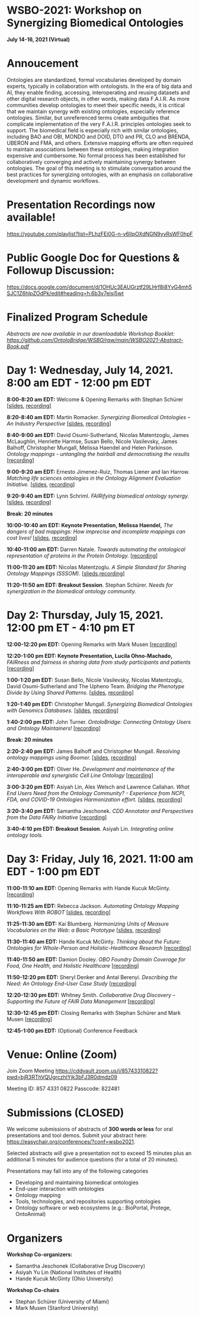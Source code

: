 # WSBO-2021: Workshop on Synergizing Biomedical Ontologies
**July 14-16, 2021 (Virtual)**

# Annoucement
Ontologies are standardized, formal vocabularies developed by domain experts, typically in collaboration with ontologists. In the era of big data and AI, they enable finding, accessing, interoperating and reusing datasets and other digital research objects, in other words, making data F.A.I.R. As more communities develop ontologies to meet their specific needs, it is critical that we maintain synergy with existing ontologies, especially reference ontologies. Similar, but unreferenced terms create ambiguities that complicate implementation of the very F.A.I.R. principles ontologies seek to support. The biomedical field is especially rich with similar ontologies, including BAO and OBI, MONDO and DOID, DTO and PR, CLO and BRENDA, UBERON and FMA, and others. Extensive mapping efforts are often required to maintain associations between these ontologies, making integration expensive and cumbersome. No formal process has been established for collaboratively converging and actively maintaining synergy between ontologies. The goal of this meeting is to stimulate conversation around the best practices for synergizing ontologies, with an emphasis on collaborative development and dynamic workflows. 


# Presentation Recordings now available!
https://youtube.com/playlist?list=PLhzFEi0G-n-v6IIpOXdNGN9yvRsWF0hpF

# Public Google Doc for Questions & Followup Discussion:
https://docs.google.com/document/d/1OHUc3EAUGrztf29LHrf8i8YvG4mh5SJC1Z6hlpZOdPk/edit#heading=h.6b3y7eisj5wt

# Finalized Program Schedule 
_Abstracts are now available in our downloadable Workshop Booklet: https://github.com/OntoloBridge/WSBO/raw/main/WSBO2021-Abstract-Book.pdf_


# **Day 1: Wednesday, July 14, 2021. 8:00 am EDT - 12:00 pm EDT**

**8:00-8:20 am EDT:** Welcome & Opening Remarks with Stephan Schürer [[slides](https://github.com/OntoloBridge/WSBO/blob/main/slides/0.Schurer-WSBO_Intro_Jul142021.pdf), [recording](https://youtu.be/U7U9CTQ6O9M)]

**8:20-8:40 am EDT:** Martin Romacker. _Synergizing Biomedical Ontologies – An Industry Perspective_ [[slides](https://github.com/OntoloBridge/WSBO/blob/main/slides/1.Romacker-WSBORomacker20210714.pdf), [recording](https://youtu.be/FHqUEChGjLg)]

**8:40-9:00 am EDT:** David Osumi-Sutherland, Nicolas Matentzoglu, James McLaughlin, Henriette Harmse, Susan Bello, Nicole Vasilevsky, James Balhoff, Christopher Mungall, Melissa Haendel and Helen Parkinson. _Ontology mappings - untangling the hairball and democratising the results_ [[recording](https://youtu.be/z4FJkQ3Douo)]

**9:00-9:20 am EDT:** Ernesto Jimenez-Ruiz, Thomas Liener and Ian Harrow. _Matching life sciences ontologies in the Ontology Alignment Evaluation Initiative._ [[slides](https://github.com/OntoloBridge/WSBO/blob/main/slides/3.JimenezRuiz-WSBO_2021_OAEI_ErnestoJR.pdf), [recording](https://youtu.be/iiLoQs03dY8)]

**9:20-9:40 am EDT:** Lynn Schriml. _FAIRifying biomedical ontology synergy._ [[slides](https://github.com/OntoloBridge/WSBO/blob/main/slides/4.Schriml-DO_WSBO_July_2021.pptx.pdf), [recording](https://youtu.be/zvhXuzEOnmk)]

**Break: 20 minutes**

**10:00-10:40 am EDT: Keynote Presentation, Melissa Haendel,** _The dangers of bad mappings: How imprecise and incomplete mappings can cost lives!_ [[slides](https://github.com/OntoloBridge/WSBO/blob/main/slides/WSBO_keynote_MelissaHaendel_7.14.2021.pdf), [recording](https://youtu.be/QM5aR0mDPWU)]

**10:40-11:00 am EDT:** Darren Natale. _Towards automating the ontological representation of proteins in the Protein Ontology._ [[recording](https://youtu.be/VslZYusY1GA)]

**11:00-11:20 am EDT:** Nicolas Matentzoglu. _A Simple Standard for Sharing Ontology Mappings (SSSOM)._ [[slieds](https://github.com/OntoloBridge/WSBO/blob/main/slides/8.NicoMatentzoglu_%20A%20Simple%20Standard%20for%20Sharing%20Ontology%20Mappings.pdf),[recording](https://youtu.be/lgVqFeSxYbg)]

**11:20-11:50 am EDT: Breakout Session**. Stephan Schürer. _Needs for synergization in the biomedical ontology community._ 


# **Day 2: Thursday, July 15, 2021. 12:00 pm ET - 4:10 pm ET**

**12:00-12:20 pm EDT:** Opening Remarks with Mark Musen [[recording](https://youtu.be/-tXDkeP7nmw)] 

**12:20-1:00 pm EDT: Keynote Presentation, Lucila Ohno-Machado,** _FAIRness and fairness in sharing data from study participants and patients_ [[recording](https://youtu.be/wFYVE5z5KDs)]

**1:00-1:20 pm EDT:** Susan Bello, Nicole Vasilevsky, Nicolas Matentzoglu, David Osumi-Sutherland and The Upheno Team. _Bridging the Phenotype Divide by Using Shared Patterns._ [[slides](https://github.com/OntoloBridge/WSBO/blob/main/slides/10.SusanBello_Bridging%20the%20Phenotype%20Divide%20by%20Using%20Shared%20Patterns.pptx.pdf), [recording](https://youtu.be/L9Vfoxy1_2I)]

**1:20-1:40 pm EDT:** Christopher Mungall. _Synergizing Biomedical Ontologies with Genomics Databases._ [[slides](https://github.com/OntoloBridge/WSBO/blob/main/slides/11.ChrisMungall_Synergizing%20Biomedical%20Ontologies%20with%20Genomics%20Databases_%20WSBO%202021.pdf), [recording](https://youtu.be/FyjhofnCr4g)]

**1:40-2:00 pm EDT:** John Turner. _OntoloBridge: Connecting Ontology Users and Ontology Maintainers!_ [[recording](https://youtu.be/aZcPm21VNNw)]

**Break: 20 minutes**

**2:20-2:40 pm EDT:** James Balhoff and Christopher Mungall. _Resolving ontology mappings using Boomer._ [[slides](https://github.com/OntoloBridge/WSBO/blob/main/slides/13.JamesBalhoff_Resolving%20ontology%20mappings%20using%20Boomer.pdf), [recording](https://youtu.be/_U2BCipCtFs)]

**2:40-3:00 pm EDT:** Oliver He. _Development and maintenance of the interoperable and synergistic Cell Line Ontology_ [[recording](https://youtu.be/-c_1l-DbB9w)]

**3:00-3:20 pm EDT:** Asiyah Lin, Alex Welsch and Lawrence Callahan. _What End Users Need from the Ontology Community? - Experience from NCPI, FDA, and COVID-19 Ontologies Harmonization effort._ [[slides](https://github.com/OntoloBridge/WSBO/blob/main/slides/15.AsiyahLin-What%20End%20Users%20Need%20from%20Ontology%20Community.pdf), [recording](https://youtu.be/vtO94LBLIwA)]

**3:20-3:40 pm EDT:** Samantha Jeschonek. _CDD Annotator and Perspectives from the Data FAIRy Initiative_ [[recording](https://youtu.be/Jmkfoqc3wkU)]

**3:40-4:10 pm EDT: Breakout Session**. Asiyah Lin. _Integrating online ontology tools._ 


# **Day 3: Friday, July 16, 2021. 11:00 am EDT - 1:00 pm EDT**

**11:00-11:10 am EDT:** Opening Remarks with Hande Kucuk McGinty. [[recording](https://youtu.be/BCZRQRnlAAM)]

**11:10-11:25 am EDT:** Rebecca Jackson. _Automating Ontology Mapping Workflows With ROBOT_ [[slides](https://github.com/OntoloBridge/WSBO/blob/main/slides/1.Jackson-wsbo_robot.pdf), [recording](https://youtu.be/ARh5y4Lffu4)]

**11:25-11:30 am EDT:** Kai Blumberg. _Harmonizing Units of Measure Vocabularies on the Web: a Basic Prototype_ [[slides](https://github.com/OntoloBridge/WSBO/blob/main/slides/18.KaiBlumberg-WSBO_units.pptx.pdf), [recording](https://youtu.be/Rk_VDBCTiRY)]

**11:30-11:40 am EDT:** Hande Kucuk McGinty. _Thinking about the Future: Ontologies for Whole-Person and Holistic-Healthcare Research_ [[recording](https://youtu.be/kHD0lwGZ9k0)]

**11:40-11:50 am EDT:** Damion Dooley. _OBO Foundry Domain Coverage for Food, One Health, and Holistic Healthcare_ [[recording](https://youtu.be/XgXOcaMtwZA)]

**11:50-12:20 pm EDT:** Sheryl Denker and Antal Berenyi. _Describing the Need: An Ontology End-User Case Study_ [[recording](https://youtu.be/nDeoTfbzUU0)]

**12:20-12:30 pm EDT:** Whitney Smith. _Collaborative Drug Discovery – Supporting the Future of FAIR Data Management_ [[recording](https://youtu.be/rnD34jvmt58)]

**12:30-12:45 pm EDT:** Closing Remarks with Stephan Schürer and Mark Musen [[recording](https://youtu.be/HAd0wZwarrI)]

**12:45-1:00 pm EDT:** (Optional) Conference Feedback


# Venue: Online (Zoom)
 
Join Zoom Meeting
https://cddvault.zoom.us/j/85743310822?pwd=bjR3RThVQUgrczhlYjk3bFJ3R0dmdz09

Meeting ID: 857 4331 0822
Passcode: 822481
 

# Submissions (CLOSED)
We welcome submissions of abstracts of **300 words or less** for oral presentations and tool demos.  Submit your abstract here: https://easychair.org/conferences/?conf=wsbo2021.  

Selected abstracts will give a presentation not to exceed 15 minutes plus an additional 5 minutes for audience questions (for a total of 20 minutes). 

Presentations may fall into any of the following categories
* Developing and maintaining biomedical ontologies
* End-user interaction with ontologies
* Ontology mapping
* Tools, technologies, and repositories supporting ontologies
* Ontology software or web ecosystems (e.g.: BioPortal, Protege, OntoAnimal)

# Organizers
**Workshop Co-organizers:**
* Samantha Jeschonek (Collaborative Drug Discovery)
* Asiyah Yu Lin (National Institutes of Health)
* Hande Kucuk McGinty (Ohio University)

**Workshop Co-chairs**
* Stephan Schürer (University of Miami)
* Mark Musen (Stanford University)

